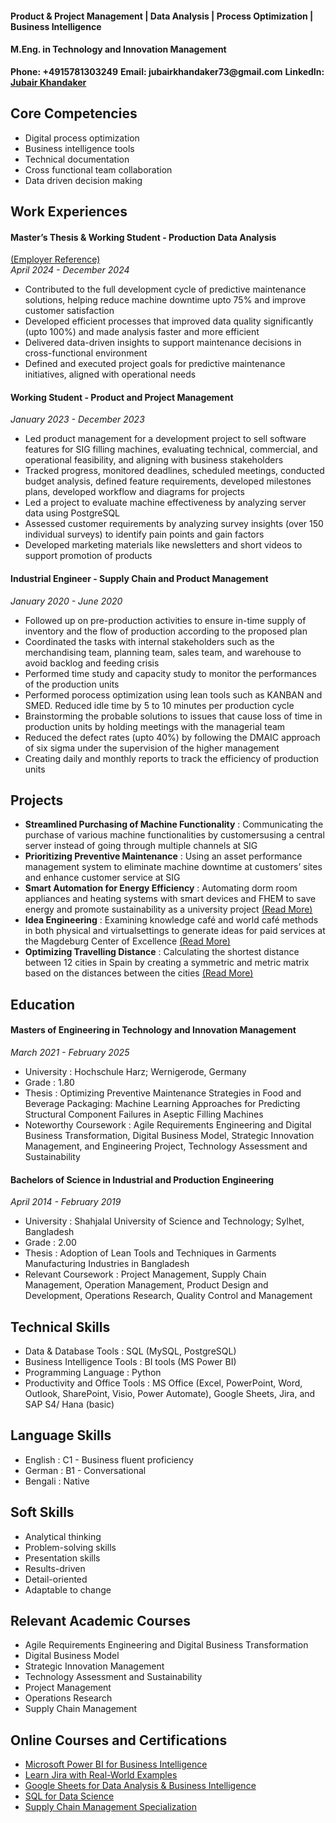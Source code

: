 #### Product & Project Management | Data Analysis | Process Optimization | Business Intelligence  
#### M.Eng. in Technology and Innovation Management

__Phone: +4915781303249__
__Email: jubairkhandaker73@gmail.com__
__LinkedIn: [Jubair Khandaker](https://www.linkedin.com/in/jubairkhandaker/)__

## Core Competencies
 - Digital process optimization
 - Business intelligence tools
 - Technical documentation
 - Cross functional team collaboration
 - Data driven decision making

## Work Experiences

#### Master’s Thesis & Working Student - Production Data Analysis 
[(Employer Reference)](https://drive.google.com/file/d/1KaXQv26-QqzAtJWMxYj74oAWYiyC61Ge/view?usp=sharing)                                                             
_April 2024 - December 2024_                                                                                           
- Contributed to the full development cycle of predictive maintenance solutions, helping reduce machine downtime upto 75% and improve customer satisfaction
- Developed efficient processes that improved data quality significantly (upto 100%) and made analysis faster and more efficient
- Delivered data-driven insights to support maintenance decisions in cross-functional environment
- Defined and executed project goals for predictive maintenance initiatives, aligned with operational needs

#### Working Student - Product and Project Management                                                                                                    
_January 2023 - December 2023_   
- Led product management for a development project to sell software features for SIG filling machines, evaluating technical, commercial, and operational feasibility, and aligning with business stakeholders
- Tracked progress, monitored deadlines, scheduled meetings, conducted budget analysis, defined feature requirements, developed milestones plans, developed workflow and diagrams for projects
- Led a project to evaluate machine effectiveness by analyzing server data using PostgreSQL
- Assessed customer requirements by analyzing survey insights (over 150 individual surveys) to identify pain points and gain factors
- Developed marketing materials like newsletters and short videos to support promotion of products

#### Industrial Engineer - Supply Chain and Product Management
_January 2020 - June 2020_   
- Followed up on pre-production activities to ensure in-time supply of inventory and the flow of production according to the proposed plan
- Coordinated the tasks with internal stakeholders such as the merchandising team, planning team, sales team, and warehouse to avoid backlog and feeding crisis
- Performed time study and capacity study to monitor the performances of the production units
- Performed porocess optimization using lean tools such as KANBAN and SMED. Reduced idle time by 5 to 10 minutes per production cycle
- Brainstorming the probable solutions to issues that cause loss of time in production units by holding meetings with the managerial team
- Reduced the defect rates (upto 40%) by following the DMAIC approach of six sigma under the supervision of the higher management
- Creating daily and monthly reports to track the efficiency of production units

## Projects

- __Streamlined Purchasing of Machine Functionality__ :
Communicating the purchase of various machine functionalities by customersusing a central server instead of going through multiple channels at SIG
- __Prioritizing Preventive Maintenance__ :
Using an asset performance management system to eliminate machine downtime at customers’ sites and enhance customer service at SIG
- __Smart Automation for Energy Efficiency__ :
Automating dorm room appliances and heating systems with smart devices and FHEM to save energy and promote sustainability as a university project [(Read More)](https://drive.google.com/file/d/1qeXAJkOYDI6roRvzwD_YOpqJclsJVK5a/view)
- __Idea Engineering__ :
Examining knowledge café and world café methods in both physical and virtualsettings to generate ideas for paid services at the Magdeburg Center of Excellence [(Read More)](https://drive.google.com/file/d/1PbjXRiq3xXlmJap7EwFMqKVto9rKUYt9/view)
- __Optimizing Travelling Distance__ :
Calculating the shortest distance between 12 cities in Spain by creating a symmetric and metric matrix based on the distances between the cities [(Read More)](https://drive.google.com/file/d/1Ye8X-lJI1K7Hw3dMV1BUptmPwpLfoFl8/view)

## Education
#### Masters of Engineering in Technology and Innovation Management
_March 2021 - February 2025_ 
- University : Hochschule Harz; Wernigerode, Germany
- Grade : 1.80
- Thesis : Optimizing Preventive Maintenance Strategies in Food and Beverage Packaging: Machine Learning Approaches for Predicting Structural Component Failures in Aseptic Filling Machines
- Noteworthy Coursework : Agile Requirements Engineering and Digital Business Transformation, Digital Business Model, Strategic Innovation Management, and Engineering Project, Technology Assessment and Sustainability

#### Bachelors of Science in Industrial and Production Engineering
_April 2014 - February 2019_ 
- University : Shahjalal University of Science and Technology; Sylhet, Bangladesh
- Grade : 2.00
- Thesis : Adoption of Lean Tools and Techniques in Garments Manufacturing Industries in Bangladesh
- Relevant Coursework : Project Management, Supply Chain Management, Operation Management, Product Design and Development, Operations Research, Quality Control and Management

## Technical Skills
- Data & Database Tools : SQL (MySQL, PostgreSQL)
- Business Intelligence Tools : BI tools (MS Power BI)
- Programming Language : Python
- Productivity and Office Tools : MS Office (Excel, PowerPoint, Word, Outlook, SharePoint, Visio, Power Automate), Google Sheets, Jira, and SAP S4/ Hana (basic)

## Language Skills
- English : C1 - Business fluent proficiency
- German  : B1 - Conversational
- Bengali : Native

## Soft Skills

- Analytical thinking
- Problem-solving skills
- Presentation skills
- Results-driven
- Detail-oriented
- Adaptable to change

## Relevant Academic Courses

- Agile Requirements Engineering and Digital Business Transformation
- Digital Business Model
- Strategic Innovation Management
- Technology Assessment and Sustainability
- Project Management
- Operations Research
- Supply Chain Management

## Online Courses and Certifications

- [Microsoft Power BI for Business Intelligence](https://www.udemy.com/certificate/UC-66447a4d-7b29-41dc-a1bd-f32ba7cf200c/)
- [Learn Jira with Real-World Examples](https://www.udemy.com/certificate/UC-9905aec1-36be-4420-8059-7acfd4f9123a/)
- [Google Sheets for Data Analysis & Business Intelligence](https://www.udemy.com/certificate/UC-ebd981c7-6e0d-48ed-bf46-fd7666b33d5d/)
- [SQL for Data Science](https://www.coursera.org/account/accomplishments/verify/234R2KYX6FLY?utm_source=link&utm_medium=certificate&utm_content=cert_image&utm_campaign=sharing_cta&utm_product=course)
- [Supply Chain Management Specialization](https://www.coursera.org/account/accomplishments/specialization/7MZWVZEWEDQK?utm_source=link&utm_medium=certificate&utm_content=cert_image&utm_campaign=sharing_cta&utm_product=s12n)
